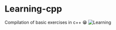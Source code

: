 # Learning-cpp
Compilation of basic exercises in c++ 😁
![Learning](https://images.app.goo.gl/n2MLufAPH1H3quoq7)

